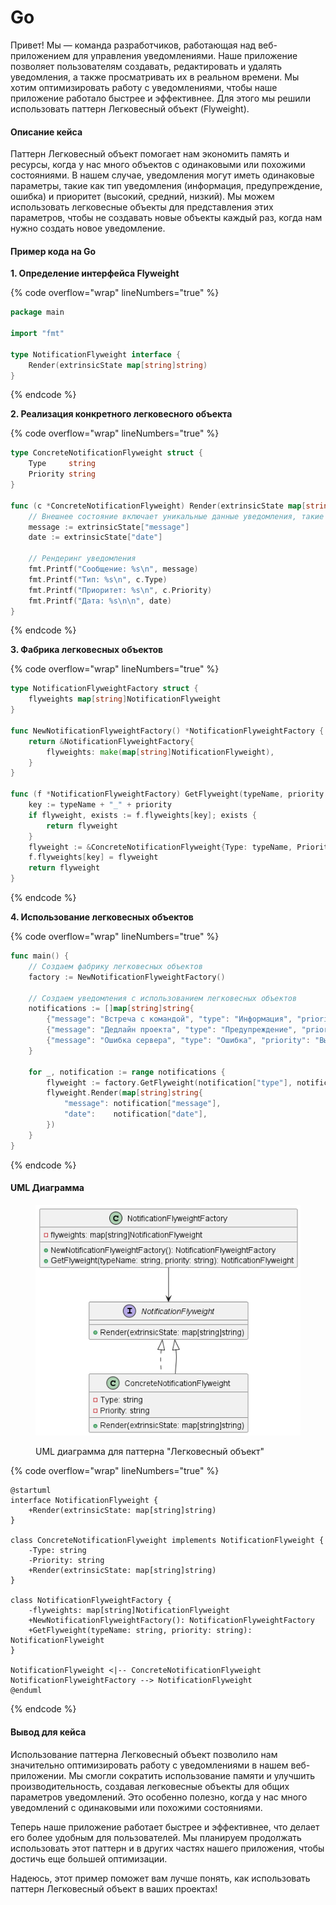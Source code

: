 # Go

Привет! Мы — команда разработчиков, работающая над веб-приложением для управления уведомлениями. Наше приложение позволяет пользователям создавать, редактировать и удалять уведомления, а также просматривать их в реальном времени. Мы хотим оптимизировать работу с уведомлениями, чтобы наше приложение работало быстрее и эффективнее. Для этого мы решили использовать паттерн Легковесный объект (Flyweight).

#### Описание кейса

Паттерн Легковесный объект помогает нам экономить память и ресурсы, когда у нас много объектов с одинаковыми или похожими состояниями. В нашем случае, уведомления могут иметь одинаковые параметры, такие как тип уведомления (информация, предупреждение, ошибка) и приоритет (высокий, средний, низкий). Мы можем использовать легковесные объекты для представления этих параметров, чтобы не создавать новые объекты каждый раз, когда нам нужно создать новое уведомление.

#### Пример кода на Go

**1. Определение интерфейса Flyweight**

{% code overflow="wrap" lineNumbers="true" %}
```go
package main

import "fmt"

type NotificationFlyweight interface {
    Render(extrinsicState map[string]string)
}
```
{% endcode %}

**2. Реализация конкретного легковесного объекта**

{% code overflow="wrap" lineNumbers="true" %}
```go
type ConcreteNotificationFlyweight struct {
    Type     string
    Priority string
}

func (c *ConcreteNotificationFlyweight) Render(extrinsicState map[string]string) {
    // Внешнее состояние включает уникальные данные уведомления, такие как сообщение и дата
    message := extrinsicState["message"]
    date := extrinsicState["date"]

    // Рендеринг уведомления
    fmt.Printf("Сообщение: %s\n", message)
    fmt.Printf("Тип: %s\n", c.Type)
    fmt.Printf("Приоритет: %s\n", c.Priority)
    fmt.Printf("Дата: %s\n\n", date)
}
```
{% endcode %}

**3. Фабрика легковесных объектов**

{% code overflow="wrap" lineNumbers="true" %}
```go
type NotificationFlyweightFactory struct {
    flyweights map[string]NotificationFlyweight
}

func NewNotificationFlyweightFactory() *NotificationFlyweightFactory {
    return &NotificationFlyweightFactory{
        flyweights: make(map[string]NotificationFlyweight),
    }
}

func (f *NotificationFlyweightFactory) GetFlyweight(typeName, priority string) NotificationFlyweight {
    key := typeName + "_" + priority
    if flyweight, exists := f.flyweights[key]; exists {
        return flyweight
    }
    flyweight := &ConcreteNotificationFlyweight{Type: typeName, Priority: priority}
    f.flyweights[key] = flyweight
    return flyweight
}
```
{% endcode %}

**4. Использование легковесных объектов**

{% code overflow="wrap" lineNumbers="true" %}
```go
func main() {
    // Создаем фабрику легковесных объектов
    factory := NewNotificationFlyweightFactory()

    // Создаем уведомления с использованием легковесных объектов
    notifications := []map[string]string{
        {"message": "Встреча с командой", "type": "Информация", "priority": "Высокий", "date": "2023-10-01"},
        {"message": "Дедлайн проекта", "type": "Предупреждение", "priority": "Средний", "date": "2023-10-05"},
        {"message": "Ошибка сервера", "type": "Ошибка", "priority": "Высокий", "date": "2023-10-03"},
    }

    for _, notification := range notifications {
        flyweight := factory.GetFlyweight(notification["type"], notification["priority"])
        flyweight.Render(map[string]string{
            "message": notification["message"],
            "date":    notification["date"],
        })
    }
}
```
{% endcode %}

#### UML Диаграмма

<figure><img src="../../../../../.gitbook/assets/image (1) (1) (1) (1) (1) (1) (1) (1) (1) (1) (1) (1) (1) (1) (1) (1).png" alt=""><figcaption><p>UML диаграмма для паттерна "Легковесный объект"</p></figcaption></figure>

{% code overflow="wrap" lineNumbers="true" %}
```plant-uml
@startuml
interface NotificationFlyweight {
    +Render(extrinsicState: map[string]string)
}

class ConcreteNotificationFlyweight implements NotificationFlyweight {
    -Type: string
    -Priority: string
    +Render(extrinsicState: map[string]string)
}

class NotificationFlyweightFactory {
    -flyweights: map[string]NotificationFlyweight
    +NewNotificationFlyweightFactory(): NotificationFlyweightFactory
    +GetFlyweight(typeName: string, priority: string): NotificationFlyweight
}

NotificationFlyweight <|-- ConcreteNotificationFlyweight
NotificationFlyweightFactory --> NotificationFlyweight
@enduml
```
{% endcode %}

#### Вывод для кейса

Использование паттерна Легковесный объект позволило нам значительно оптимизировать работу с уведомлениями в нашем веб-приложении. Мы смогли сократить использование памяти и улучшить производительность, создавая легковесные объекты для общих параметров уведомлений. Это особенно полезно, когда у нас много уведомлений с одинаковыми или похожими состояниями.

Теперь наше приложение работает быстрее и эффективнее, что делает его более удобным для пользователей. Мы планируем продолжать использовать этот паттерн и в других частях нашего приложения, чтобы достичь еще большей оптимизации.

Надеюсь, этот пример поможет вам лучше понять, как использовать паттерн Легковесный объект в ваших проектах!
